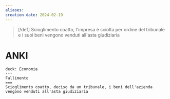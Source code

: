 ```yaml
---
aliases: 
creation date: 2024-02-19
---
```


> [!def]
> Scioglimento coatto, l'impresa è sciolta per ordine del tribunale e i suoi beni vengono venduti all'asta giudiziaria

# ANKI

```anki
deck: Economia
---
Fallimento
===
Scioglimento coatto, deciso da un tribunale, i beni dell'azienda vengono venduti all'asta giudiziaria
```
